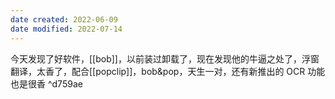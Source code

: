 ```yaml
---
date created: 2022-06-09
date modified: 2022-07-14
---
```


 今天发现了好软件，[[bob]]，以前装过卸载了，现在发现他的牛逼之处了，浮窗翻译，太香了，配合[[popclip]]，bob&pop，天生一对，还有新推出的 OCR 功能也是很香 ^d759ae
